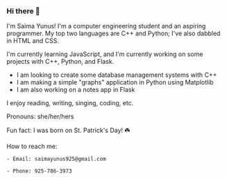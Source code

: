 ### Hi there 👋

<!--
**saimayunus925/saimayunus925** is a ✨ _special_ ✨ repository because its `README.md` (this file) appears on your GitHub profile.

Here are some ideas to get you started:

- 🔭 I’m currently working on ...
- 🌱 I’m currently learning ...
- 👯 I’m looking to collaborate on ...
- 🤔 I’m looking for help with ...
- 💬 Ask me about ...
- 📫 How to reach me: ...
- 😄 Pronouns: ...
- ⚡ Fun fact: ...
-->

I'm Saima Yunus! I'm a computer engineering student and an aspiring programmer. My top two languages are C++ and Python; I've also dabbled in HTML and CSS.

I'm currently learning JavaScript, and I'm currently working on some projects with C++, Python, and Flask.
  - I am looking to create some database management systems with C++
  - I am making a simple "graphs" application in Python using Matplotlib
  - I am also working on a notes app in Flask
  
  I enjoy reading, writing, singing, coding, etc. 
  
  Pronouns: she/her/hers
  
  Fun fact: I was born on St. Patrick's Day! ☘️
  
  How to reach me:
  
    - Email: saimayunus925@gmail.com
    
    - Phone: 925-786-3973
